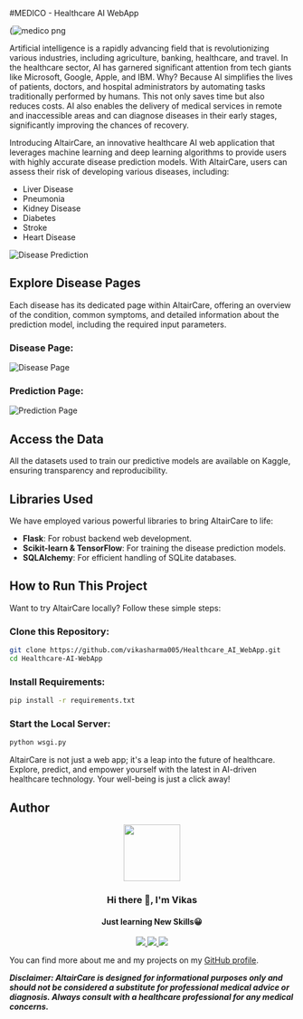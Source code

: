 #MEDICO - Healthcare AI WebApp

(![medico png](https://github.com/sparklin-78/medico-healthcare/assets/133045204/253d6cb9-b4ee-47cb-a29d-f448de4a4288)



Artificial intelligence is a rapidly advancing field that is revolutionizing various industries, including agriculture, banking, healthcare, and travel. In the healthcare sector, AI has garnered significant attention from tech giants like Microsoft, Google, Apple, and IBM. Why? Because AI simplifies the lives of patients, doctors, and hospital administrators by automating tasks traditionally performed by humans. This not only saves time but also reduces costs. AI also enables the delivery of medical services in remote and inaccessible areas and can diagnose diseases in their early stages, significantly improving the chances of recovery.

Introducing AltairCare, an innovative healthcare AI web application that leverages machine learning and deep learning algorithms to provide users with highly accurate disease prediction models. With AltairCare, users can assess their risk of developing various diseases, including:

- Liver Disease
- Pneumonia
- Kidney Disease
- Diabetes
- Stroke
- Heart Disease

![Disease Prediction](https://user-images.githubusercontent.com/83681204/132843407-0d59dca9-d0cc-4a3d-a75b-6d995aca761e.jpg)

## Explore Disease Pages

Each disease has its dedicated page within AltairCare, offering an overview of the condition, common symptoms, and detailed information about the prediction model, including the required input parameters.

### Disease Page:

![Disease Page](https://user-images.githubusercontent.com/83681204/159312257-c9382514-bf8a-4dd2-afc6-777e2e0f812d.png)

### Prediction Page:

![Prediction Page](https://user-images.githubusercontent.com/83681204/159312337-8a8f8932-473b-4c66-a7f2-c63f1b045c5b.png)

## Access the Data

All the datasets used to train our predictive models are available on Kaggle, ensuring transparency and reproducibility.

## Libraries Used

We have employed various powerful libraries to bring AltairCare to life:

- **Flask**: For robust backend web development.
- **Scikit-learn & TensorFlow**: For training the disease prediction models.
- **SQLAlchemy**: For efficient handling of SQLite databases.

## How to Run This Project

Want to try AltairCare locally? Follow these simple steps:

### Clone this Repository:

```sh
git clone https://github.com/vikasharma005/Healthcare_AI_WebApp.git
cd Healthcare-AI-WebApp
```

### Install Requirements:

```sh
pip install -r requirements.txt
```

### Start the Local Server:

```sh
python wsgi.py
```

AltairCare is not just a web app; it's a leap into the future of healthcare. Explore, predict, and empower yourself with the latest in AI-driven healthcare technology. Your well-being is just a click away!

## Author

<div id="header" align="center">
  <img src="https://media.giphy.com/media/M9gbBd9nbDrOTu1Mqx/giphy.gif" width="100"/>
</div>

<h3 align="center">Hi there 👋, I'm Vikas</h3>
<h4 align="center">Just learning New Skills😀</h4>

<div id="socials" align="center">
  <a href="https://www.linkedin.com/in/vikas-sharma005">
    <img src="https://user-images.githubusercontent.com/76098066/186728913-a66ef85f-4644-4e3a-b847-98309c8cff42.svg">
  </a>
  <a href="https://www.instagram.com/_thisisvikas">
    <img src="https://user-images.githubusercontent.com/76098066/186728908-f1a9919a-f4b2-4262-9515-683e77f8aabf.svg">
  </a>
  <a href="https://twitter.com/hitechvikas05">
    <img src="https://user-images.githubusercontent.com/76098066/186728901-a4d90f01-2cdf-45c1-a1b3-73467c3d2698.svg">
  </a>
</div>

You can find more about me and my projects on my [GitHub profile](https://github.com/vikasharma005).


***Disclaimer: AltairCare is designed for informational purposes only and should not be considered a substitute for professional medical advice or diagnosis. Always consult with a healthcare professional for any medical concerns.***
